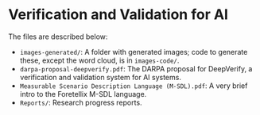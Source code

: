 # Verification and Validation for AI

The files are described below:  

* `images-generated/`: A folder with generated images; code to generate these, except the word cloud, is in `images-code/`.
* `darpa-proposal-deepverify.pdf`: The DARPA proposal for DeepVerify, a verification and validation system for AI systems.
* `Measurable Scenario Description Language (M-SDL).pdf`: A very brief intro to the Foretellix M-SDL language.
* `Reports/`: Research progress reports.
